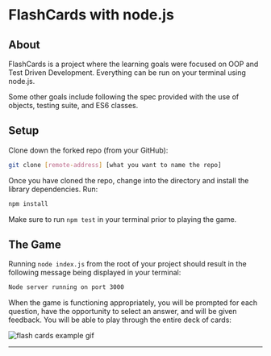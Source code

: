 # FlashCards with node.js

## About

FlashCards is a project where the learning goals were focused on OOP and Test Driven Development. Everything can be run on your terminal using node.js.

Some other goals include following the spec provided with the use of objects, testing suite, and ES6 classes.

## Setup

Clone down the forked repo (from your GitHub):

```bash
git clone [remote-address] [what you want to name the repo]
```

Once you have cloned the repo, change into the directory and install the library dependencies. Run:

```bash
npm install
```

Make sure to run `npm test` in your terminal prior to playing the game.

## The Game

Running `node index.js` from the root of your project should result in the following message being displayed in your terminal:

```bash
Node server running on port 3000
```

When the game is functioning appropriately, you will be prompted for each question, have the opportunity to select an answer, and will be given feedback. You will be able to play through the entire deck of cards:

![flash cards example gif](https://media.giphy.com/media/1zkb1q58eTiTH6D7wc/giphy.gif)

---
